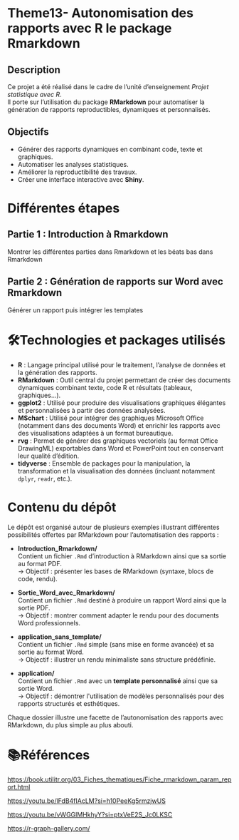 # Theme13- Autonomisation des rapports avec R le package Rmarkdown

## Description

Ce projet a été réalisé dans le cadre de l’unité d’enseignement *Projet statistique avec R*.  
Il porte sur l’utilisation du package **RMarkdown** pour automatiser la génération de rapports reproductibles, dynamiques et personnalisés.

## Objectifs

- Générer des rapports dynamiques en combinant code, texte et graphiques.
- Automatiser les analyses statistiques.
- Améliorer la reproductibilité des travaux.
- Créer une interface interactive avec **Shiny**.

# Différentes étapes

## Partie 1 : Introduction à Rmarkdown

Montrer les différentes parties  dans Rmarkdown et les béats bas dans Rmarkdown

## Partie 2 : Génération de rapports sur Word avec Rmarkdown

Générer un rapport puis intégrer les templates

# 🛠️Technologies et packages utilisés


- **R** : Langage principal utilisé pour le traitement, l’analyse de données et la génération des rapports.
- **RMarkdown** : Outil central du projet permettant de créer des documents dynamiques combinant texte, code R et résultats (tableaux, graphiques...).
- **ggplot2** : Utilisé pour produire des visualisations graphiques élégantes et personnalisées à partir des données analysées.
- **MSchart** : Utilisé pour intégrer des graphiques Microsoft Office (notamment dans des documents Word) et enrichir les rapports avec des visualisations adaptées à un format bureautique.
- **rvg** : Permet de générer des graphiques vectoriels (au format Office DrawingML) exportables dans Word et PowerPoint tout en conservant leur qualité d’édition.
- **tidyverse** : Ensemble de packages pour la manipulation, la transformation et la visualisation des données (incluant notamment `dplyr`, `readr`, etc.).

# Contenu du dépôt

Le dépôt est organisé autour de plusieurs exemples illustrant différentes possibilités offertes par RMarkdown pour l’automatisation des rapports :

- **Introduction_Rmarkdown/**  
  Contient un fichier `.Rmd` d’introduction à RMarkdown ainsi que sa sortie au format PDF.  
  → Objectif : présenter les bases de RMarkdown (syntaxe, blocs de code, rendu).

- **Sortie_Word_avec_Rmarkdown/**  
  Contient un fichier `.Rmd` destiné à produire un rapport Word ainsi que la sortie PDF.  
  → Objectif : montrer comment adapter le rendu pour des documents Word professionnels.

- **application_sans_template/**  
  Contient un fichier `.Rmd` simple (sans mise en forme avancée) et sa sortie au format Word.  
  → Objectif : illustrer un rendu minimaliste sans structure prédéfinie.

- **application/**  
  Contient un fichier `.Rmd` avec un **template personnalisé** ainsi que sa sortie Word.  
  → Objectif : démontrer l'utilisation de modèles personnalisés pour des rapports structurés et esthétiques.

Chaque dossier illustre une facette de l’autonomisation des rapports avec RMarkdown, du plus simple au plus abouti.



























# 📚Références

https://book.utilitr.org/03_Fiches_thematiques/Fiche_rmarkdown_param_report.html

https://youtu.be/lFdB4fIAcLM?si=h10PeeKg5rmzjwUS

https://youtu.be/vWGGlMHkhyY?si=ptxVeE2S_Jc0LKSC

https://r-graph-gallery.com/
